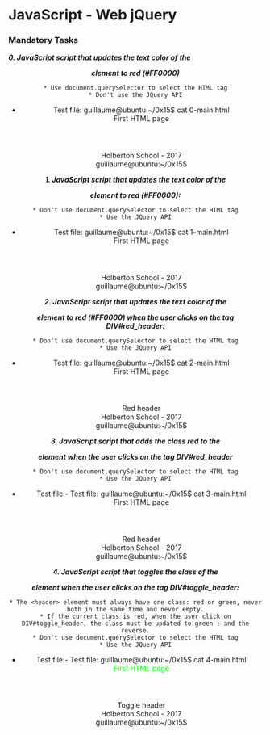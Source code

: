 # JavaScript - Web jQuery

### Mandatory Tasks

***0. JavaScript script that updates the text color of the <header> element to red (#FF0000)***

	* Use document.querySelector to select the HTML tag
	* Don't use the JQuery API

- Test file:
	guillaume@ubuntu:~/0x15$ cat 0-main.html 
	<!DOCTYPE html>
	<html lang="en">
	  <head>
	    <title>Holberton School</title>
	  </head>
	  <body>
	    <header> 
	      First HTML page
	    </header>
	    <footer>
	      Holberton School - 2017
	    </footer>
	    <script type="text/javascript" src="0-script.js"></script>
	  </body>
	</html>
	guillaume@ubuntu:~/0x15$ 

***1. JavaScript script that updates the text color of the <header> element to red (#FF0000):***

	* Don't use document.querySelector to select the HTML tag
	* Use the JQuery API

- Test file:
	guillaume@ubuntu:~/0x15$ cat 1-main.html 
	<!DOCTYPE html>
	<html lang="en">
	  <head>
	    <title>Holberton School</title>
	    <script src="https://code.jquery.com/jquery-3.2.1.min.js"></script>
	  </head>
	  <body>
	    <header> 
	      First HTML page
	    </header>
	    <footer>
	      Holberton School - 2017
	    </footer>
	    <script type="text/javascript" src="1-script.js"></script>
	  </body>
	</html>
	guillaume@ubuntu:~/0x15$ 

***2. JavaScript script that updates the text color of the <header> element to red (#FF0000) when the user clicks on the tag DIV#red_header:***

	* Don't use document.querySelector to select the HTML tag
	* Use the JQuery API

- Test file:
	guillaume@ubuntu:~/0x15$ cat 2-main.html 
	<!DOCTYPE html>
	<html lang="en">
	  <head>
	    <title>Holberton School</title>
	    <script src="https://code.jquery.com/jquery-3.2.1.min.js"></script>
	  </head>
	  <body>
	    <header> 
	      First HTML page
	    </header>
	    <div id="red_header">Red header</div>
	    <footer>
	      Holberton School - 2017
	    </footer>
	    <script type="text/javascript" src="2-script.js"></script>
	  </body>
	</html>
	guillaume@ubuntu:~/0x15$

***3. JavaScript script that adds the class red to the <header> element when the user clicks on the tag DIV#red_header***

	* Don't use document.querySelector to select the HTML tag
	* Use the JQuery API

- Test file:- Test file:
	guillaume@ubuntu:~/0x15$ cat 3-main.html 
	<!DOCTYPE html>
	<html lang="en">
	  <head>
	    <title>Holberton School</title>
	    <script src="https://code.jquery.com/jquery-3.2.1.min.js"></script>
	    <style>
	      .red {
	        color: #FF0000;
	      }
	    </style>
	  </head>
	  <body>
	    <header> 
	      First HTML page
	    </header>
	    <div id="red_header">Red header</div>
	    <footer>
	      Holberton School - 2017
	    </footer>
	    <script type="text/javascript" src="3-script.js"></script>
	  </body>
	</html>
	guillaume@ubuntu:~/0x15$ 

***4. JavaScript script that toggles the class of the <header> element when the user clicks on the tag DIV#toggle_header:***

	* The <header> element must always have one class: red or green, never both in the same time and never empty.
	* If the current class is red, when the user click on DIV#toggle_header, the class must be updated to green ; and the reverse.
	* Don't use document.querySelector to select the HTML tag
	* Use the JQuery API

- Test file:- Test file:
	guillaume@ubuntu:~/0x15$ cat 4-main.html 
	<!DOCTYPE html>
	<html lang="en">
	  <head>
	    <title>Holberton School</title>
	    <script src="https://code.jquery.com/jquery-3.2.1.min.js"></script>
	    <style>
	      .red {
	        color: #FF0000;
	      }
	      .green {
	        color: #00FF00;
	      }
	    </style>
	  </head>
	  <body>
	    <header class="green"> 
	      First HTML page
	    </header>
	    <div id="toggle_header">Toggle header</div>
	    <footer>
	      Holberton School - 2017
	    </footer>
	    <script type="text/javascript" src="4-script.js"></script>
	  </body>
	</html>
	guillaume@ubuntu:~/0x15$ 
